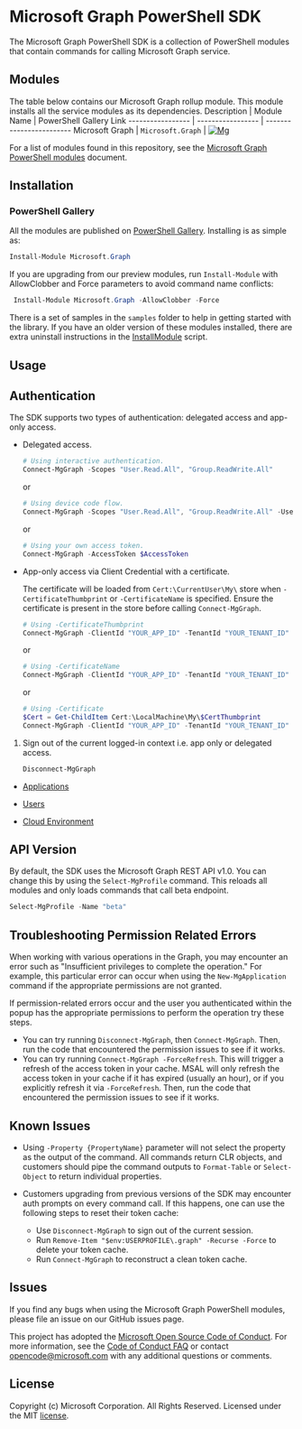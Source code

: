 # Microsoft Graph PowerShell SDK

The Microsoft Graph PowerShell SDK is a collection of PowerShell modules that contain commands for calling Microsoft Graph service.

## Modules

The table below contains our Microsoft Graph rollup module. This module installs all the service modules as its dependencies.
Description       | Module Name       | PowerShell Gallery Link
----------------- | ----------------- | ------------------------
Microsoft Graph   | `Microsoft.Graph` | [![Mg]][MgGallery]

For a list of modules found in this repository, see the [Microsoft Graph PowerShell modules](https://github.com/microsoftgraph/msgraph-sdk-powershell/wiki/MS-Graph-PowerShell-Modules) document.

## Installation

### PowerShell Gallery

All the modules are published on [PowerShell Gallery](https://www.powershellgallery.com/packages/Microsoft.Graph). Installing is as simple as:

``` powershell
Install-Module Microsoft.Graph
```

If you are upgrading from our preview modules, run `Install-Module` with AllowClobber and Force parameters to avoid command name conflicts:

``` powershell
 Install-Module Microsoft.Graph -AllowClobber -Force
```

There is a set of samples in the `samples` folder to help in getting started with the library. If you have an older version of these modules installed, there are extra uninstall instructions in the [InstallModule](./samples/0-InstallModule.ps1) script.

## Usage

## Authentication
The SDK supports two types of authentication: delegated access and app-only access.
- Delegated access.

    ``` powershell
    # Using interactive authentication.
    Connect-MgGraph -Scopes "User.Read.All", "Group.ReadWrite.All"
    ```

    or

    ``` powershell
    # Using device code flow.
    Connect-MgGraph -Scopes "User.Read.All", "Group.ReadWrite.All" -UseDeviceAuthentication
    ```

    or

    ``` powershell
    # Using your own access token.
    Connect-MgGraph -AccessToken $AccessToken
    ```

- App-only access via Client Credential with a certificate.

    The certificate will be loaded from `Cert:\CurrentUser\My\` store when `-CertificateThumbprint` or `-CertificateName` is specified. Ensure the certificate is present in the store before calling `Connect-MgGraph`.

    ``` powershell
    # Using -CertificateThumbprint
    Connect-MgGraph -ClientId "YOUR_APP_ID" -TenantId "YOUR_TENANT_ID" -CertificateThumbprint "YOUR_CERT_THUMBPRINT"
    ```

    or

    ``` powershell
    # Using -CertificateName
    Connect-MgGraph -ClientId "YOUR_APP_ID" -TenantId "YOUR_TENANT_ID" -CertificateName "YOUR_CERT_SUBJECT"
    ```

    or

    ``` powershell
    # Using -Certificate
    $Cert = Get-ChildItem Cert:\LocalMachine\My\$CertThumbprint
    Connect-MgGraph -ClientId "YOUR_APP_ID" -TenantId "YOUR_TENANT_ID" -Certificate $Cert
    ```

1. Sign out of the current logged-in context i.e. app only or delegated access.

    ``` powershell
    Disconnect-MgGraph
    ```
* [Applications](./CmdletsDescription/Applications/Application.md)

* [Users](./CmdletsDescription/Users/Users.md)

* [Cloud Environment](./CmdletsDescription/CloudEnvironment/CloudEnvironment.md)
    

## API Version

By default, the SDK uses the Microsoft Graph REST API v1.0. You can change this by using the `Select-MgProfile` command. This reloads all modules and only loads commands that call beta endpoint.

``` powershell
Select-MgProfile -Name "beta"
```

## Troubleshooting Permission Related Errors

When working with various operations in the Graph, you may encounter an error such as "Insufficient privileges to complete the operation." For example, this particular error can occur when using the `New-MgApplication` command if the appropriate permissions are not granted.

If permission-related errors occur and the user you authenticated within the popup has the appropriate permissions to perform the operation try these steps.

- You can try running `Disconnect-MgGraph`, then `Connect-MgGraph`.  Then, run the code that encountered the permission issues to see if it works.
- You can try running `Connect-MgGraph -ForceRefresh`.  This will trigger a refresh of the access token in your cache. MSAL will only refresh the access token in your cache if it has expired (usually an hour), or if you explicitly refresh it via `-ForceRefresh`. Then, run the code that encountered the permission issues to see if it works.

## Known Issues

- Using `-Property {PropertyName}` parameter will not select the property as the output of the command. All commands return CLR objects, and customers should pipe the command outputs to `Format-Table` or `Select-Object` to return individual properties.

- Customers upgrading from previous versions of the SDK may encounter auth prompts on every command call. If this happens, one can use the following steps to reset their token cache:
  - Use `Disconnect-MgGraph` to sign out of the current session.
  - Run `Remove-Item "$env:USERPROFILE\.graph" -Recurse -Force` to delete your token cache.
  - Run `Connect-MgGraph` to reconstruct a clean token cache.

## Issues

If you find any bugs when using the Microsoft Graph PowerShell modules, please file an issue on our GitHub issues page.

This project has adopted the [Microsoft Open Source Code of Conduct](https://opensource.microsoft.com/codeofconduct/). For more information, see the [Code of Conduct FAQ](https://opensource.microsoft.com/codeofconduct/faq/) or contact [opencode@microsoft.com](mailto:opencode@microsoft.com) with any additional questions or comments.

## License

Copyright (c) Microsoft Corporation. All Rights Reserved. Licensed under the MIT [license](LICENSE.txt).

<!-- References -->

<!-- Shields -->
[Mg]: https://img.shields.io/powershellgallery/v/Microsoft.Graph.svg?style=flat-square&label=Microsoft.Graph

<!-- PS Gallery -->
[MgGallery]: https://www.powershellgallery.com/packages/Microsoft.Graph/
